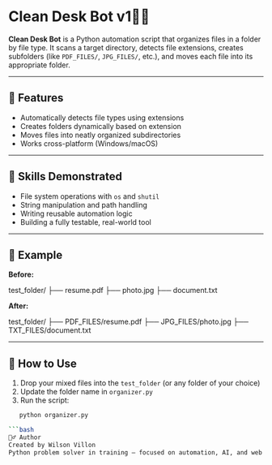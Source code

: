 # Clean Desk Bot v1🧹📂

**Clean Desk Bot** is a Python automation script that organizes files in a folder by file type. It scans a target directory, detects file extensions, creates subfolders (like `PDF_FILES/`, `JPG_FILES/`, etc.), and moves each file into its appropriate folder.

---

## 🚀 Features

- Automatically detects file types using extensions
- Creates folders dynamically based on extension
- Moves files into neatly organized subdirectories
- Works cross-platform (Windows/macOS)

---

## 🧠 Skills Demonstrated

- File system operations with `os` and `shutil`
- String manipulation and path handling
- Writing reusable automation logic
- Building a fully testable, real-world tool

---

## 🧪 Example

**Before:**

test_folder/ ├── resume.pdf ├── photo.jpg ├── document.txt

**After:**

test_folder/ ├── PDF_FILES/resume.pdf ├── JPG_FILES/photo.jpg ├── TXT_FILES/document.txt

---

## 🔧 How to Use

1. Drop your mixed files into the `test_folder` (or any folder of your choice)
2. Update the folder name in `organizer.py`
3. Run the script:
```bash
   python organizer.py

```bash
🙋‍♂️ Author
Created by Wilson Villon
Python problem solver in training — focused on automation, AI, and web development.
